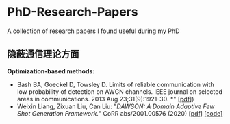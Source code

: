 # PhD-Research-Papers
A collection of research papers I found useful during my PhD


## 隐蔽通信理论方面

**Optimization-based methods:**
+ Bash BA, Goeckel D, Towsley D. Limits of reliable communication with low probability of detection on AWGN channels. IEEE journal on selected areas in communications. 2013 Aug 23;31(9):1921-30. *"  [[pdf]](https://ieeexplore.ieee.org/document/6584948))
+ Weixin Liang, Zixuan Liu, Can Liu: "*DAWSON: A Domain Adaptive Few Shot Generation Framework.*" CoRR abs/2001.00576 (2020) [[pdf]](https://arxiv.org/pdf/2001.00576.pdf) [[code]](https://github.com/LC1905/musegan/)
